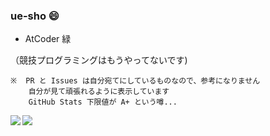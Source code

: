 ### ue-sho 😄 

- AtCoder 緑

（競技プログラミングはもうやってないです)

```
※  PR と Issues は自分宛てにしているものなので、参考になりません
    自分が見て頑張れるように表示しています
    GitHub Stats 下限値が A+ という噂...
```

<a href="https://github.com/anuraghazra/github-readme-stats">
  <img align="left" src="https://github-readme-stats.vercel.app/api?username=ue-sho&count_private=true&show_icons=true" />
</a>
<a href="https://github.com/anuraghazra/github-readme-stats">
  <img align="left" src="https://github-readme-stats.vercel.app/api/top-langs/?username=ue-sho" />
</a>
